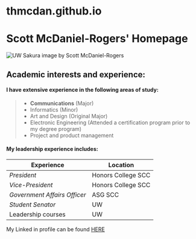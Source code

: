 # thmcdan.github.io

# Scott McDaniel-Rogers' Homepage

![UW Sakura image by Scott McDaniel-Rogers](IMG_4607.JPG "UW Sakura by Scott McDaniel-Rogers")

## Academic interests and experience:

#### I have extensive experience in the following areas of study:
>  - **Communications** (Major)
>  - Informatics (Minor)
>  - Art and Design (Original Major)
>  - Electronic Engineering (Attended a certification program prior to my degree program)
>  - Project and product management

#### My leadership experience includes:
| Experience | Location |
|------------|----------|
| *President* | Honors College SCC |
| *Vice-President* | Honors College SCC |
| *Government Affairs Officer* | ASG SCC |
| *Student Senator* | UW |
| Leadership courses | UW |


My Linked in profile can be found [HERE](https://www.linkedin.com/in/scottmcdanielrogers/)
